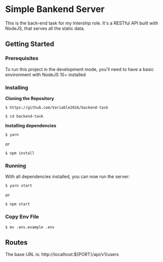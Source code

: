 # Simple Bankend Server

This is the back-end task for my Intership role. It's a RESTful API built with NodeJS, that serves all the static data.

## Getting Started

### Prerequisites

To run this project in the development mode, you'll need to have a basic environment with NodeJS 10+ installed 

### Installing

**Cloning the Repository**

```
$ https://github.com/Variable2016/backend-task

$ cd backend-task
```

**Installing dependencies**

```
$ yarn
```

_or_

```
$ npm install
```

### Running


With all dependencies installed, you can now run the server:

```
$ yarn start
```

_or_

```
$ npm start
```

### Copy Env File

```
$ mv .env.example .env

```

## Routes

The base URL is: http://localhost:${PORT}/api/v1/users
